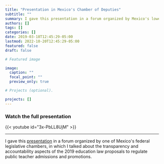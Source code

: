 ```yaml
---
title: "Presentation in Mexico's Chamber of Deputies"
subtitle: ""
summary: I gave this presentation in a forum organized by Mexico's lower legislative chamber, in which I talked about the 2019 education law proposals that regulate public teacher admissions and promotions.
authors: []
tags: []
categories: []
date: 2019-03-18T12:45:29-05:00
lastmod: 2022-10-20T12:45:29-05:00
featured: false
draft: false

# Featured image

image:
  caption: ""
  focal_point: ""
  preview_only: true

# Projects (optional).

projects: []
---
```

### Watch the full presentation

{{< youtube id="3x-PbLL8UjM" >}}

---
  
I gave this [presentation](https://www.youtube.com/watch?v=3x-PbLL8UjM&t=167s) in a forum organized by one of Mexico's federal legislative chambers, in which I talked about the transparency and accountability aspects of the 2019 education law proposals to regulate public teacher admissions and promotions.